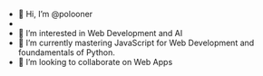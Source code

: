 - 👋 Hi, I’m @polooner
- 
- 👀 I’m interested in Web Development and AI
- 🌱 I’m currently mastering JavaScript for Web Development and foundamentals of Python.
- 💞️ I’m looking to collaborate on Web Apps

<!---
polooner/polooner is a ✨ special ✨ repository because its `README.md` (this file) appears on your GitHub profile.
You can click the Preview link to take a look at your changes.
--->
